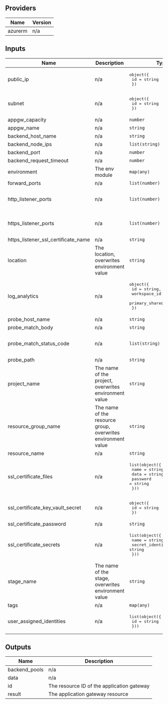 ## Providers

| Name | Version |
|------|---------|
| azurerm | n/a |

## Inputs

| Name | Description | Type | Default | Required |
|------|-------------|------|---------|:--------:|
| public\_ip | n/a | <pre>object({<br>    id = string<br>  })</pre> | n/a | yes |
| subnet | n/a | <pre>object({<br>    id = string<br>  })</pre> | n/a | yes |
| appgw\_capacity | n/a | `number` | `1` | no |
| appgw\_name | n/a | `string` | `""` | no |
| backend\_host\_name | n/a | `string` | `""` | no |
| backend\_node\_ips | n/a | `list(string)` | `[]` | no |
| backend\_port | n/a | `number` | `80` | no |
| backend\_request\_timeout | n/a | `number` | `120` | no |
| environment | The env module | `map(any)` | `{}` | no |
| forward\_ports | n/a | `list(number)` | `[]` | no |
| http\_listener\_ports | n/a | `list(number)` | <pre>[<br>  80<br>]</pre> | no |
| https\_listener\_ports | n/a | `list(number)` | <pre>[<br>  443<br>]</pre> | no |
| https\_listener\_ssl\_certificate\_name | n/a | `string` | `"DummyCertificate"` | no |
| location | The location, overwrites environment value | `string` | `"*"` | no |
| log\_analytics | n/a | <pre>object({<br>    id                 = string,<br>    workspace_id       = string,<br>    primary_shared_key = string<br>  })</pre> | `null` | no |
| probe\_host\_name | n/a | `string` | `""` | no |
| probe\_match\_body | n/a | `string` | `null` | no |
| probe\_match\_status\_code | n/a | `list(string)` | <pre>[<br>  "200-399"<br>]</pre> | no |
| probe\_path | n/a | `string` | `"/"` | no |
| project\_name | The name of the project, overwrites environment value | `string` | `"*"` | no |
| resource\_group\_name | The name of the resource group, overwrites environment value | `string` | `"*"` | no |
| resource\_name | n/a | `string` | `""` | no |
| ssl\_certificate\_files | n/a | <pre>list(object({<br>    name     = string<br>    data     = string<br>    password = string<br>  }))</pre> | `[]` | no |
| ssl\_certificate\_key\_vault\_secret | n/a | <pre>object({<br>    id = string<br>  })</pre> | <pre>{<br>  "id": ""<br>}</pre> | no |
| ssl\_certificate\_password | n/a | `string` | `""` | no |
| ssl\_certificate\_secrets | n/a | <pre>list(object({<br>    name              = string<br>    secret_identifier = string<br>  }))</pre> | `[]` | no |
| stage\_name | The name of the stage, overwrites environment value | `string` | `"*"` | no |
| tags | n/a | `map(any)` | `{}` | no |
| user\_assigned\_identities | n/a | <pre>list(object({<br>    id = string<br>  }))</pre> | `[]` | no |

## Outputs

| Name | Description |
|------|-------------|
| backend\_pools | n/a |
| data | n/a |
| id | The resource ID of the application gateway |
| result | The application gateway resource |

